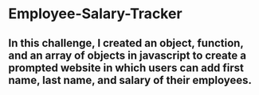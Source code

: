 # Employee-Salary-Tracker 
## In this challenge, I created an object, function, and an array of objects in javascript to create a prompted website in which users can add first name, last name, and salary of their employees.
